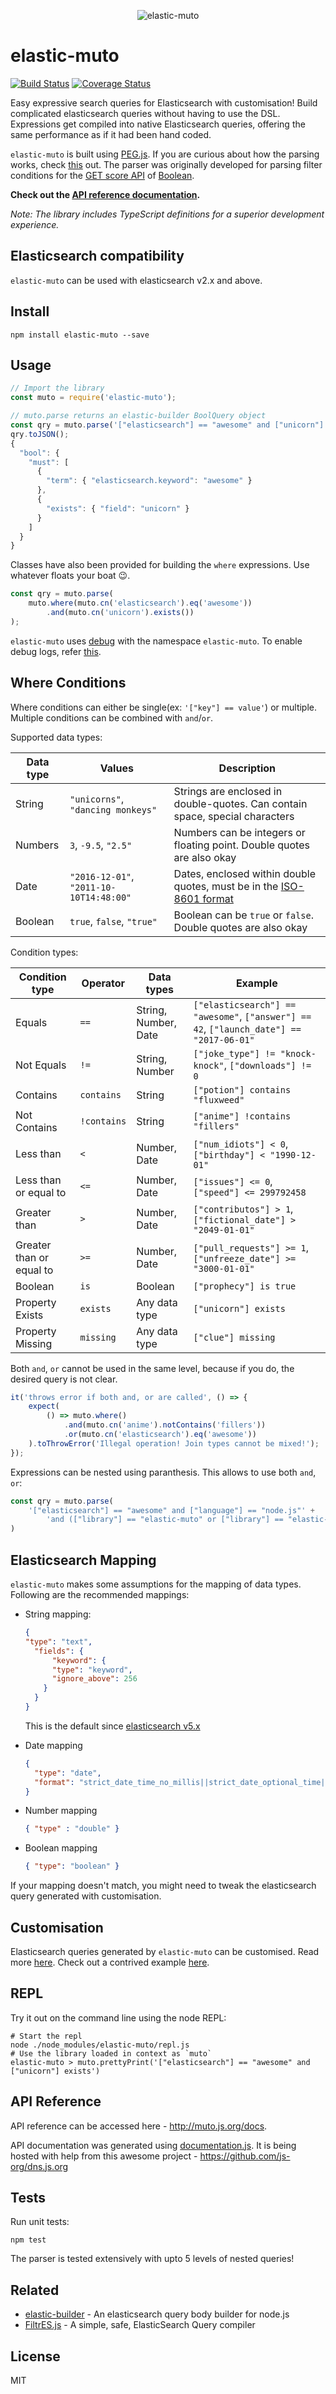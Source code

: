 <p align="center">
    <img src="assets/muto-logo.png" alt="elastic-muto"/>
</p>

# elastic-muto

[![Build Status](https://travis-ci.org/booleanapp/elastic-muto.svg?branch=master)](https://travis-ci.org/booleanapp/elastic-muto)
[![Coverage Status](https://coveralls.io/repos/github/booleanapp/elastic-muto/badge.svg?branch=master)](https://coveralls.io/github/booleanapp/elastic-muto?branch=master)

Easy expressive search queries for Elasticsearch with customisation!
Build complicated elasticsearch queries without having to use the DSL.
Expressions get compiled into native Elasticsearch queries,
offering the same performance as if it had been hand coded.

`elastic-muto` is built using [PEG.js](https://github.com/pegjs/pegjs).
If you are curious about how the parsing works, check [this](http://dundalek.com/GrammKit/#https://raw.githubusercontent.com/booleanapp/elastic-muto/master/src/muto.pegjs) out.
The parser was originally developed for parsing filter conditions for the [GET score API](https://www.booleanapp.com/docs/v1_score.html) of [Boolean](https://www.booleanapp.com/).

**Check out the [API reference documentation](https://muto.js.org/docs).**

_Note: The library includes TypeScript definitions for a superior development experience._

## Elasticsearch compatibility
`elastic-muto` can be used with elasticsearch v2.x and above.

## Install
```
npm install elastic-muto --save
```

## Usage
```js
// Import the library
const muto = require('elastic-muto');

// muto.parse returns an elastic-builder BoolQuery object
const qry = muto.parse('["elasticsearch"] == "awesome" and ["unicorn"] exists');
qry.toJSON();
{
  "bool": {
    "must": [
      {
        "term": { "elasticsearch.keyword": "awesome" }
      },
      {
        "exists": { "field": "unicorn" }
      }
    ]
  }
}
```

Classes have also been provided for building the `where` expressions. Use whatever floats your boat :wink:.
```js
const qry = muto.parse(
    muto.where(muto.cn('elasticsearch').eq('awesome'))
        .and(muto.cn('unicorn').exists())
);
```

`elastic-muto` uses [debug](https://github.com/visionmedia/debug) with the namespace `elastic-muto`.
To enable debug logs, refer [this](https://github.com/visionmedia/debug#wildcards).

## Where Conditions
Where conditions can either be single(ex: `'["key"] == value'`) or multiple.
Multiple conditions can be combined with `and`/`or`.

Supported data types:

|Data type|Values|Description|
|---------|------|-----------|
|String|`"unicorns"`, `"dancing monkeys"`|Strings are enclosed in double-quotes. Can contain space, special characters|
|Numbers|`3`, `-9.5`, `"2.5"`|Numbers can be integers or floating point. Double quotes are also okay|
|Date|`"2016-12-01"`, `"2011-10-10T14:48:00"`|Dates, enclosed within double quotes, must be in the [ISO-8601 format](https://developer.mozilla.org/en/docs/Web/JavaScript/Reference/Global_Objects/Date/parse#ECMAScript_5_ISO-8601_format_support)|
|Boolean|`true`, `false`, `"true"`|Boolean can be `true` or `false`. Double quotes are also okay|

Condition types:

|Condition type|Operator|Data types|Example|
|--------------|--------|----------|-------|
|Equals|`==`|String, Number, Date|`["elasticsearch"] == "awesome"`, `["answer"] == 42`, `["launch_date"] == "2017-06-01"`|
|Not Equals|`!=`|String, Number|`["joke_type"] != "knock-knock"`, `["downloads"] != 0`|
|Contains|`contains`|String|`["potion"] contains "fluxweed"`|
|Not Contains|`!contains`|String|`["anime"] !contains "fillers"`|
|Less than|`<`|Number, Date|`["num_idiots"] < 0`, `["birthday"] < "1990-12-01"`|
|Less than or equal to|`<=`|Number, Date|`["issues"] <= 0`, `["speed"] <= 299792458`|
|Greater than|`>`|Number, Date|`["contributos"] > 1`, `["fictional_date"] > "2049-01-01"`|
|Greater than or equal to|`>=`|Number, Date|`["pull_requests"] >= 1`, `["unfreeze_date"] >= "3000-01-01"`|
|Boolean|`is`|Boolean|`["prophecy"] is true`|
|Property Exists|`exists`|Any data type|`["unicorn"] exists`|
|Property Missing|`missing`|Any data type|`["clue"] missing`|

Both `and`, `or` cannot be used in the same level, because if you do, the desired query is not clear.
```js
it('throws error if both and, or are called', () => {
    expect(
        () => muto.where()
            .and(muto.cn('anime').notContains('fillers'))
            .or(muto.cn('elasticsearch').eq('awesome'))
    ).toThrowError('Illegal operation! Join types cannot be mixed!');
});
```
Expressions can be nested using paranthesis. This allows to use both `and`, `or`:
```js
const qry = muto.parse(
    '["elasticsearch"] == "awesome" and ["language"] == "node.js"' +
        'and (["library"] == "elastic-muto" or ["library"] == "elastic-builder")'
)
```

## Elasticsearch Mapping
`elastic-muto` makes some assumptions for the mapping of data types. Following are the recommended mappings:

  * String mapping:
    ```json
    {
    "type": "text",
      "fields": {
          "keyword": {
          "type": "keyword",
          "ignore_above": 256
        }
      }
    }
    ```
    This is the default since [elasticsearch v5.x](https://www.elastic.co/guide/en/elasticsearch/reference/current/breaking_50_mapping_changes.html#_default_string_mappings)

  * Date mapping
    ```json
    {
      "type": "date",
      "format": "strict_date_time_no_millis||strict_date_optional_time||epoch_millis"
    }
    ```

  * Number mapping
    ```json
    { "type" : "double" }
    ```

  * Boolean mapping
    ```json
    { "type": "boolean" }
    ```

If your mapping doesn't match, you might need to tweak the elasticsearch query generated with customisation.

## Customisation
Elasticsearch queries generated by `elastic-muto` can be customised.
Read more [here](docs/custom-conf.md). Check out a contrived example [here](examples/custom-config).

## REPL
Try it out on the command line using the node REPL:

```
# Start the repl
node ./node_modules/elastic-muto/repl.js
# Use the library loaded in context as `muto`
elastic-muto > muto.prettyPrint('["elasticsearch"] == "awesome" and ["unicorn"] exists')
```

## API Reference
API reference can be accessed here - http://muto.js.org/docs.

API documentation was generated using [documentation.js](https://github.com/documentationjs/documentation).
It is being hosted with help from this awesome project - https://github.com/js-org/dns.js.org

## Tests
Run unit tests:
```
npm test
```
The parser is tested extensively with upto 5 levels of nested queries!

## Related
  - [elastic-builder](/sudo-suhas/elastic-builder) - An elasticsearch query body builder for node.js
  - [FiltrES.js](/abehaskins/FiltrES.js) - A simple, safe, ElasticSearch Query compiler

## License
MIT
